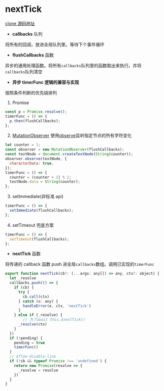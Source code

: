 # nextTick

[clone 源码地址](https://github.com/xiaoxintang/vue/blob/main/src/core/util/next-tick.ts)

- **callbacks** 队列

将所有的回调，放进全局队列里。等待下个事件循环

- **flushCallbacks** 函数

异步的通用处理函数。将所有`callbacks`队列里的函数取出来执行。并将`callbacks`队列清空

- **异步 timerFunc 逻辑的兼容与实现**

按照条件判断的优先级排列

1. Promise

```js
const p = Promise.resolve();
timerFunc = () => {
  p.then(flushCallbacks);
};
```

2. [MutationObserver](https://developer.mozilla.org/zh-CN/docs/Web/API/MutationObserver) 使用[observe](https://developer.mozilla.org/zh-CN/docs/Web/API/MutationObserver/observe)监听指定节点的所有字符变化

```js
let counter = 1;
const observer = new MutationObserver(flushCallbacks);
const textNode = document.createTextNode(String(counter));
observer.observe(textNode, {
  characterData: true,
});
timerFunc = () => {
  counter = (counter + 1) % 2;
  textNode.data = String(counter);
};
```

3. setImmediate(非标准 api)

```js
timerFunc = () => {
  setImmediate(flushCallbacks);
};
```

4. setTimeout 兜底方案

```js
timerFunc = () => {
  setTimeout(flushCallbacks);
};
```

- **nextTick** 函数

将传递的 callback 函数 push 进全局`callbacks`数组。调用已实现的`timerFunc`

```js
export function nextTick(cb?: (...args: any[]) => any, ctx?: object) {
  let _resolve
  callbacks.push(() => {
    if (cb) {
      try {
        cb.call(ctx)
      } catch (e: any) {
        handleError(e, ctx, 'nextTick')
      }
    } else if (_resolve) {
        // 为了await this.$nextTick()
      _resolve(ctx)
    }
  })
  if (!pending) {
    pending = true
    timerFunc()
  }
  // $flow-disable-line
  if (!cb && typeof Promise !== 'undefined') {
    return new Promise(resolve => {
      _resolve = resolve
    })
  }
}

```
